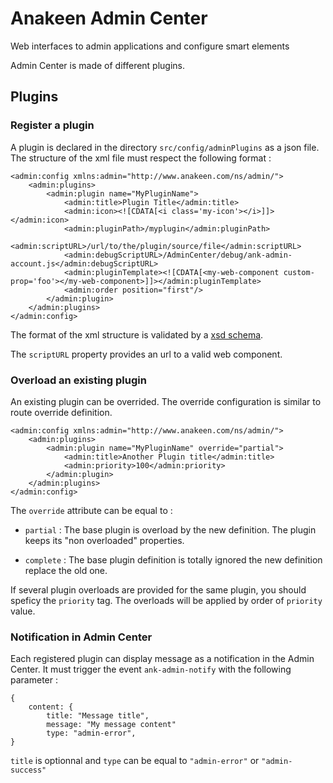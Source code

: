 # Anakeen Admin Center

Web interfaces to admin applications and configure smart elements

Admin Center is made of different plugins.

## Plugins
### Register a plugin
A plugin is declared in the directory `src/config/adminPlugins` as a json file.
The structure of the xml file must respect the following format :

```
<admin:config xmlns:admin="http://www.anakeen.com/ns/admin/">
    <admin:plugins>
        <admin:plugin name="MyPluginName">
            <admin:title>Plugin Title</admin:title>
            <admin:icon><![CDATA[<i class='my-icon'></i>]]></admin:icon>
            <admin:pluginPath>/myplugin</admin:pluginPath>
            <admin:scriptURL>/url/to/the/plugin/source/file</admin:scriptURL>
            <admin:debugScriptURL>/AdminCenter/debug/ank-admin-account.js</admin:debugScriptURL>
            <admin:pluginTemplate><![CDATA[<my-web-component custom-prop='foo'></my-web-component>]]></admin:pluginTemplate>
            <admin:order position="first"/>
        </admin:plugin>
    </admin:plugins>
</admin:config>
```  
The format of the xml structure is validated by a [xsd schema](ide/userAdminPlugin.xsd).

The `scriptURL` property provides an url to a valid web component.

### Overload an existing plugin

An existing plugin can be overrided. The override configuration is similar to route override definition.

```
<admin:config xmlns:admin="http://www.anakeen.com/ns/admin/">
    <admin:plugins>
        <admin:plugin name="MyPluginName" override="partial">
            <admin:title>Another Plugin title</admin:title>
            <admin:priority>100</admin:priority>
        </admin:plugin>
    </admin:plugins>
</admin:config>
```  

The `override` attribute can be equal to :

* `partial`
: The base plugin is overload by the new definition. The plugin keeps its "non overloaded" properties.

* `complete`
: The base plugin definition is totally ignored the new definition replace the old one.

If several plugin overloads are provided for the same plugin, you should speficy the `priority` tag.
The overloads will be applied by order of `priority` value. 

### Notification in Admin Center
Each registered plugin can display message as a notification in the Admin Center.
It must trigger the event `ank-admin-notify` with the following parameter :

```
{
    content: {
        title: "Message title",
        message: "My message content"
        type: "admin-error", 
}
```

`title` is optionnal and `type` can be equal to `"admin-error"` or `"admin-success"`